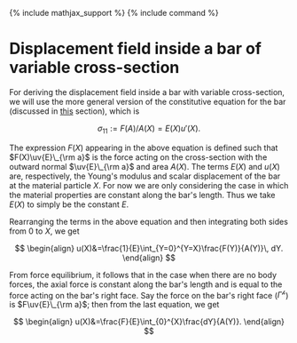 {% include mathjax_support %}
{% include command %}

# Displacement field inside a bar of variable cross-section

For deriving the displacement field inside a bar with variable cross-section, we will use the more general version of the constitutive equation for the bar (discussed in [this](./BodyForce1.md) section), which is

$$
\begin{equation}
\sigma_{11}:=F(A)/A(X)=E(X) u'(X).
\end{equation}
$$

The expression $F(X)$ appearing in the above equation is defined such that $F(X)\uv{E}\_{\rm a}$ is the force acting on the cross-section with the outward normal  $\uv{E}\_{\rm a}$ and area $A(X)$. The terms $E(X)$ and $u(X)$ are, respectively, the Young's modulus and scalar displacement of the bar at the material particle $X$. For now we are only considering the case in which the material properties are constant along the bar's length. Thus we take $E(X)$ to simply be the constant $E$.

Rearranging the terms in the above equation and then integrating both sides from $0$ to $X$, we get

$$
\begin{align}
u(X)&=\frac{1}{E}\int_{Y=0}^{Y=X}\frac{F(Y)}{A(Y)}\, dY.
\end{align}
$$

 From force equilibrium, it follows that in the case when there are no body forces, the axial force is constant along the bar's length and is equal to the force acting on the bar's right face. Say the force on the bar's right face ($\Gamma^{\mathscr{h}}$) is $F\uv{E}\_{\rm a}$; then from the last equation, we get 


$$
\begin{align}
u(X)&=\frac{F}{E}\int_{0}^{X}\frac{dY}{A(Y)}.
\end{align}
$$
